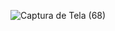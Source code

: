 ![Captura de Tela (68)](https://user-images.githubusercontent.com/72982326/229871559-bb4c8106-c532-4af4-bdf3-43916ee93fc8.png)
